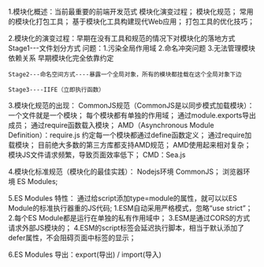 1.模块化概述：当前最重要的前端开发范式
    模块化演变过程；
    模块化规范；
    常用的模块化打包工具；
    基于模块化工具构建现代Web应用；
    打包工具的优化技巧；

2.模块化的演变过程：早期在没有工具和规范的情况下对模块化的落地方式
    Stage1---文件划分方式
        问题：1.污染全局作用域
             2.命名冲突问题
             3.无法管理模块依赖关系
        早期模块化完全依靠约定
    
    Stage2---命名空间方式----暴露一个全局对象，所有的模块都挂载在这个全局对象下边

    Stage3----IIFE（立即执行函数）

3.模块化规范的出现：
    CommonJS规范（CommonJS是以同步模式加载模块）：
        一个文件就是一个模块；
        每个模块都有单独的作用域；
        通过module.exports导出成员；
        通过require函数载入模块；
    AMD（Asynchronous Module Definition）：require.js
        约定每一个模块都通过define函数定义；
        通过require加载模块；
        目前绝大多数的第三方库都支持AMD规范；
        AMD使用起来相对复杂；
        模块JS文件请求频繁，导致页面效率低下；
    CMD：Sea.js

4.模块化标准规范（模块化的最佳实践）：
    Nodejs环境 CommonJS；
    浏览器环境 ES Modules;

5.ES Modules 特性：
    通过给script添加type=module的属性，就可以以ES Module的标准执行器重的JS代码;
        1.ESM自动采用严格模式，忽略“use strict”；
        2.每个ES Module都是运行在单独的私有作用域中；
        3.ESM是通过CORS的方式请求外部JS模块的；
        4.ESM的script标签会延迟执行脚本，相当于默认添加了defer属性，不会阻碍页面中标签的显示；

6.ES Modules 导出：export(导出) / import(导入)

